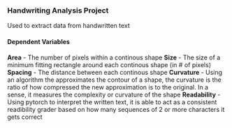 ### **Handwriting Analysis Project**
Used to extract data from handwritten text

#### **Dependent Variables**
**Area** - The number of pixels within a continous shape
**Size** - The size of a minimum fitting rectangle around each continous shape (in # of pixels)
**Spacing** - The distance between each continous shape
**Curvature** - Using an algorithm the approximates the contour of a shape, the curvature is the ratio of how compressed the new approximation is to the original. In a sense, it measures the complexity or curvature of the shape
**Readability** - Using pytorch to interpret the written text, it is able to act as a consistent readibility grader based on how many sequences of 2 or more characters it gets correct


